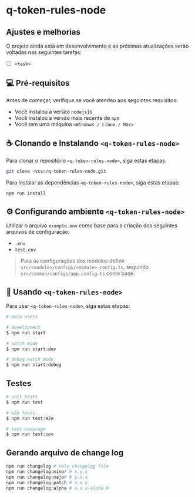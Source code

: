 # q-token-rules-node

## Ajustes e melhorias

O projeto ainda está em desenvolvimento e as próximas atualizações serão voltadas nas seguintes tarefas:

- [ ] `<task>`

## 💻 Pré-requisitos

Antes de começar, verifique se você atendeu aos seguintes requisitos:

- Você instalou a versão `nodejs16`
- Você instalou a versão mais recente de `npm`
- Você tem uma máquina `<Windows / Linux / Mac>`

## ☕ Clonando e Instalando `<q-token-rules-node>`

Para clonar o repositório `<q-token-rules-node>`, siga estas etapas:

```bash
git clone <vcs>/q-token-rules-node.git
```

Para instalar as dependências `<q-token-rules-node>`, siga estas etapas:

```bash
npm run install
```

## ⚙️ Configurando ambiente `<q-token-rules-node>`

Utilizar o arquivo `example.env` como base para a criação dos seguintes arquivos de configuração:

- `.env`
- `test.env`

> Para as configurações dos módulos definir `src/<module>/configs/<module>.config.ts`, seguindo `src/common/configs/app.config.ts` como base.

## 🚀 Usando `<q-token-rules-node>`

Para usar `<q-token-rules-node>`, siga estas etapas:

```bash
# Unix users

# development
$ npm run start

# watch mode
$ npm run start:dev

# debug watch mode
$ npm run start:debug
```

## Testes

```bash
# unit tests
$ npm run test

# e2e tests
$ npm run test:e2e

# test coverage
$ npm run test:cov
```

## Gerando arquivo de change log

```bash
npm run changelog # only changelog file
npm run changelog:minor # x.y.x
npm run changelog:major # y.x.x
npm run changelog:patch # x.x.y
npm run changelog:alpha # x.x.x-alpha.0
```
